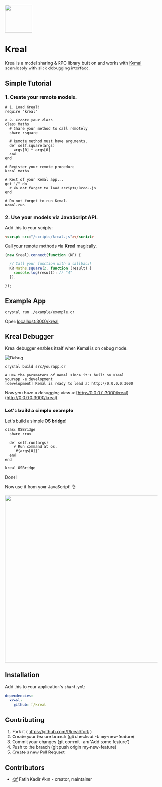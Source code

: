 <img src="https://cdn.rawgit.com/f/kreal/master/assets/logo.svg" width="90">

# Kreal

Kreal is a model sharing & RPC library built on and works with [Kemal](http://github.com/sdogruyol/kemal) seamlessly with slick debugging interface.

## Simple Tutorial

### 1. Create your remote models.

```crystal
# 1. Load Kreal!
require "kreal"

# 2. Create your class
class Maths
  # Share your method to call remotely
  share :square

  # Remote method must have arguments.
  def self.square(args)
    args[0] * args[0]
  end
end

# Register your remote procedure
kreal Maths

# Rest of your Kemal app...
get "/" do
  # do not forget to load scripts/kreal.js
end

# Do not forget to run Kemal.
Kemal.run
```

### 2. Use your models via JavaScript API.

Add this to your scripts:
```html
<script src="/scripts/kreal.js"></script>
```

Call your remote methods via **Kreal** magically.
```js
(new Kreal).connect(function (KR) {

  // Call your function with a callback!
  KR.Maths.square(2, function (result) {
    console.log(result); // "4"
  });

});
```

## Example App

```
crystal run ./example/example.cr
```

Open [localhost:3000/kreal](http://localhost:3000/kreal)

## Kreal Debugger

Kreal debugger enables itself when Kemal is on debug mode.

![Debug](http://i.imgur.com/mNWxlg5.png)

```
crystal build src/yourapp.cr

# Use the parameters of Kemal since it's built on Kemal.
yourapp -e development
[development] Kemal is ready to lead at http://0.0.0.0:3000
```

Now you have a debugging view at [http://0.0.0.0:3000/kreal](http://0.0.0.0:3000/kreal)

### Let's build a simple example

Let's build a simple **OS bridge**!

```crystal
class OSBridge
  share :run

  def self.run(args)
    # Run command at os.
    `#{args[0]}`
  end
end

kreal OSBridge
```

Done!

Now use it from your JavaScript! 👌

<img src="http://i.imgur.com/GxTatWD.png" width="550">

## Installation

Add this to your application's `shard.yml`:

```yaml
dependencies:
  kreal:
    github: f/kreal
```

## Contributing

1. Fork it ( https://github.com/f/kreal/fork )
2. Create your feature branch (git checkout -b my-new-feature)
3. Commit your changes (git commit -am 'Add some feature')
4. Push to the branch (git push origin my-new-feature)
5. Create a new Pull Request

## Contributors

- [@f](https://github.com/f) Fatih Kadir Akın - creator, maintainer
